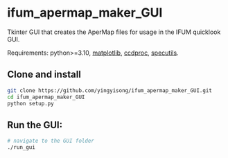 # ifum_apermap_maker_GUI

Tkinter GUI that creates the AperMap files for usage in the IFUM quicklook GUI.

Requirements: python>=3.10, [matplotlib](https://matplotlib.org/), [ccdproc](https://ccdproc.readthedocs.io/en/latest/install.html), [specutils](https://specutils.readthedocs.io/en/stable/installation.html).

<!-- [astropy](https://www.astropy.org/),  -->

## Clone and install

```bash
git clone https://github.com/yingyisong/ifum_apermap_maker_GUI.git
cd ifum_apermap_maker_GUI
python setup.py
```

## Run the GUI:

```bash
# navigate to the GUI folder
./run_gui
```

<!--## Clone and intiatlize the GUI

```bash
git clone https://github.com/yingyisong/ifum_apermap_maker_GUI.git
cd ifum_apermap_maker_GUI
./create_folders
```

## Start the GUI using Docker

Require: [Docker](https://www.docker.com/get-started/), [XQuartz](https://www.xquartz.org/) for macOS

Steps:

1. (macOS) Setup XQuartz
   1. Start XQuartz
   1. Open Settings, go to Security and check both items
   1. Quit and restart XQuartz
1. Start Docker Desktop
1. Start the GUI using the terminal command:
   ```bash
   ./run_maker
   ```

## Alternatively, start the GUI without using Docker:

Require: [astropy](https://www.astropy.org/), [ccdproc](https://ccdproc.readthedocs.io/en/latest/install.html), [specutils](https://specutils.readthedocs.io/en/stable/installation.html)

Start the GUI using the terminal command:

```bash
conda activate pypeit
python ifum_apermap_maker_GUI.py
``` -->
